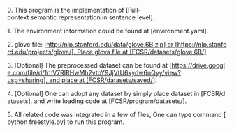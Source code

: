 0. This program is the implementation of [Full-context semantic representation in sentence level]. 

1. The environment information could be found at [environment.yaml].

2. glove file: [http://nlp.stanford.edu/data/glove.6B.zip] or [https://nlp.stanford.edu/projects/glove/]. Place glova file at [FCSR/datasets/glove.6B/]

3. [Optional] The preprocessed dataset can be found at [https://drive.google.com/file/d/1rhV7RIRHwMh2vtoY9JjVtU6kydw6nQyy/view?usp=sharing], and place at [FCSR/datasets/saved/].

4. [Optional] One can adopt any dataset by simply place dataset in [FCSR/datasets], and write loading code at [FCSR/program/datasets/].

5. All related code was integrated in a few of files, One can type command [python freestyle.py] to run this program.
